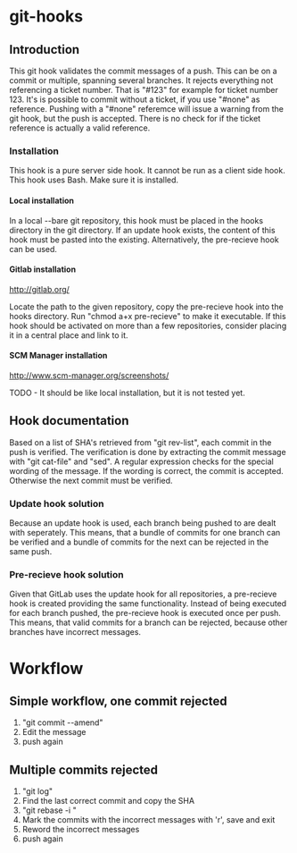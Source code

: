 git-hooks
=========

## Introduction

This git hook validates the commit messages of a push. This can be on a commit or multiple, spanning several branches.
It rejects everything not referencing a ticket number. That is "#123" for example for ticket number 123.
It's is possible to commit without a ticket, if you use "#none" as reference. Pushing with a "#none" referemce will issue a warning from the git hook, but the push is accepted.
There is no check for if the ticket reference is actually a valid reference.

### Installation 

This hook is a pure server side hook. It cannot be run as a client side hook.
This hook uses Bash. Make sure it is installed.

#### Local installation 

In a local --bare git repository, this hook must be placed in the hooks directory in the git directory.
If an update hook exists, the content of this hook must be pasted into the existing.
Alternatively, the pre-recieve hook can be used.

#### Gitlab installation
http://gitlab.org/

Locate the path to the given repository, copy the pre-recieve hook into the hooks directory.
Run "chmod a+x pre-recieve" to make it executable.
If this hook should be activated on more than a few repositories, consider placing it in a central place and
link to it.

#### SCM Manager installation
http://www.scm-manager.org/screenshots/

TODO - It should be like local installation, but it is not tested yet.



## Hook documentation 

Based on a list of SHA's retrieved from "git rev-list", each commit in the push is verified.
The verification is done by extracting the commit message with "git cat-file" and "sed".
A regular expression checks for the special wording of the message.
If the wording is correct, the commit is accepted. Otherwise the next commit must be verified.

### Update hook solution

Because an update hook is used, each branch being pushed to are dealt with seperately.
This means, that a bundle of commits for one branch can be verified and a bundle of commits for the next can be rejected in the same push.

### Pre-recieve hook solution

Given that GitLab uses the update hook for all repositories, a pre-recieve hook is created providing the same functionality.
Instead of being executed for each branch pushed, the pre-recieve hook is executed once per push.
This means, that valid commits for a branch can be rejected, because other branches have incorrect messages.

# Workflow 

## Simple workflow, one commit rejected

1. "git commit --amend"
1. Edit the message
1. push again
 
## Multiple commits rejected 

1. "git log"
1. Find the last correct commit and copy the SHA
1. "git rebase -i <SHA>"
1. Mark the commits with the incorrect messages with 'r', save and exit
1. Reword the incorrect messages
1. push again
